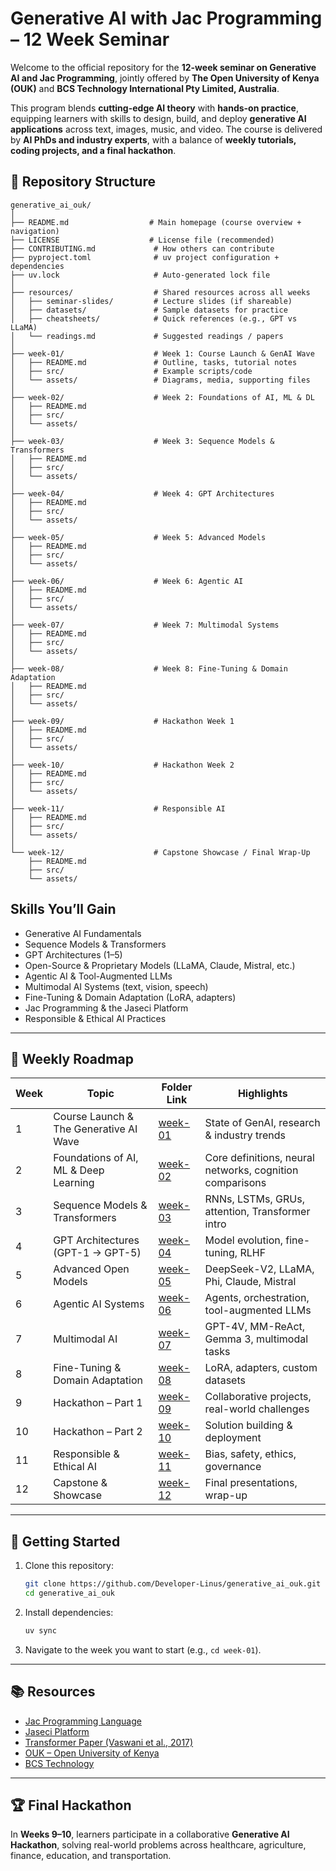 # Generative AI with Jac Programming – 12 Week Seminar

Welcome to the official repository for the **12-week seminar on Generative AI and Jac Programming**, jointly offered by **The Open University of Kenya (OUK)** and **BCS Technology International Pty Limited, Australia**.

This program blends **cutting-edge AI theory** with **hands-on practice**, equipping learners with skills to design, build, and deploy **generative AI applications** across text, images, music, and video. The course is delivered by **AI PhDs and industry experts**, with a balance of **weekly tutorials, coding projects, and a final hackathon**.

## 📂 Repository Structure

```
generative_ai_ouk/
│
├── README.md                  # Main homepage (course overview + navigation)
├── LICENSE                    # License file (recommended)
├── CONTRIBUTING.md             # How others can contribute
├── pyproject.toml              # uv project configuration + dependencies
├── uv.lock                     # Auto-generated lock file
│
├── resources/                  # Shared resources across all weeks
│   ├── seminar-slides/         # Lecture slides (if shareable)
│   ├── datasets/               # Sample datasets for practice
│   ├── cheatsheets/            # Quick references (e.g., GPT vs LLaMA)
│   └── readings.md             # Suggested readings / papers
│
├── week-01/                    # Week 1: Course Launch & GenAI Wave
│   ├── README.md               # Outline, tasks, tutorial notes
│   ├── src/                    # Example scripts/code
│   └── assets/                 # Diagrams, media, supporting files
│
├── week-02/                    # Week 2: Foundations of AI, ML & DL
│   ├── README.md
│   ├── src/
│   └── assets/
│
├── week-03/                    # Week 3: Sequence Models & Transformers
│   ├── README.md
│   ├── src/
│   └── assets/
│
├── week-04/                    # Week 4: GPT Architectures
│   ├── README.md
│   ├── src/
│   └── assets/
│
├── week-05/                    # Week 5: Advanced Models
│   ├── README.md
│   ├── src/
│   └── assets/
│
├── week-06/                    # Week 6: Agentic AI
│   ├── README.md
│   ├── src/
│   └── assets/
│
├── week-07/                    # Week 7: Multimodal Systems
│   ├── README.md
│   ├── src/
│   └── assets/
│
├── week-08/                    # Week 8: Fine-Tuning & Domain Adaptation
│   ├── README.md
│   ├── src/
│   └── assets/
│
├── week-09/                    # Hackathon Week 1
│   ├── README.md
│   ├── src/
│   └── assets/
│
├── week-10/                    # Hackathon Week 2
│   ├── README.md
│   ├── src/
│   └── assets/
│
├── week-11/                    # Responsible AI
│   ├── README.md
│   ├── src/
│   └── assets/
│
└── week-12/                    # Capstone Showcase / Final Wrap-Up
    ├── README.md
    ├── src/
    └── assets/
```


## Skills You’ll Gain

* Generative AI Fundamentals
* Sequence Models & Transformers
* GPT Architectures (1–5)
* Open-Source & Proprietary Models (LLaMA, Claude, Mistral, etc.)
* Agentic AI & Tool-Augmented LLMs
* Multimodal AI Systems (text, vision, speech)
* Fine-Tuning & Domain Adaptation (LoRA, adapters)
* Jac Programming & the Jaseci Platform
* Responsible & Ethical AI Practices

---

## 📂 Weekly Roadmap

| Week | Topic                                  | Folder Link          | Highlights                                               |
| ---- | -------------------------------------- | -------------------- | -------------------------------------------------------- |
| 1    | Course Launch & The Generative AI Wave | [week-01](./week-01) | State of GenAI, research & industry trends               |
| 2    | Foundations of AI, ML & Deep Learning  | [week-02](./week-02) | Core definitions, neural networks, cognition comparisons |
| 3    | Sequence Models & Transformers         | [week-03](./week-03) | RNNs, LSTMs, GRUs, attention, Transformer intro          |
| 4    | GPT Architectures (GPT-1 → GPT-5)      | [week-04](./week-04) | Model evolution, fine-tuning, RLHF                       |
| 5    | Advanced Open Models                   | [week-05](./week-05) | DeepSeek-V2, LLaMA, Phi, Claude, Mistral                 |
| 6    | Agentic AI Systems                     | [week-06](./week-06) | Agents, orchestration, tool-augmented LLMs               |
| 7    | Multimodal AI                          | [week-07](./week-07) | GPT-4V, MM-ReAct, Gemma 3, multimodal tasks              |
| 8    | Fine-Tuning & Domain Adaptation        | [week-08](./week-08) | LoRA, adapters, custom datasets                          |
| 9    | Hackathon – Part 1                     | [week-09](./week-09) | Collaborative projects, real-world challenges            |
| 10   | Hackathon – Part 2                     | [week-10](./week-10) | Solution building & deployment                           |
| 11   | Responsible & Ethical AI               | [week-11](./week-11) | Bias, safety, ethics, governance                         |
| 12   | Capstone & Showcase                    | [week-12](./week-12) | Final presentations, wrap-up                             |


---

## 🚀 Getting Started

1. Clone this repository:

   ```bash
   git clone https://github.com/Developer-Linus/generative_ai_ouk.git
   cd generative_ai_ouk
   ```
2. Install dependencies:

   ```bash
   uv sync
   ```
3. Navigate to the week you want to start (e.g., `cd week-01`).

---

## 📚 Resources

* [Jac Programming Language](https://jac-lang.org/)
* [Jaseci Platform](https://jaseci.org/)
* [Transformer Paper (Vaswani et al., 2017)](https://arxiv.org/abs/1706.03762)
* [OUK – Open University of Kenya](https://ouk.ac.ke/)
* [BCS Technology](https://bcstechnology.com.au/)

---

## 🏆 Final Hackathon

In **Weeks 9–10**, learners participate in a collaborative **Generative AI Hackathon**, solving real-world problems across healthcare, agriculture, finance, education, and transportation.

